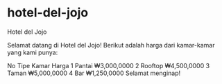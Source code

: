 # hotel-del-jojo

Hotel del Jojo

Selamat datang di Hotel del Jojo! Berikut adalah harga dari kamar-kamar yang kami punya:

  No  Tipe Kamar  Harga
  1   Pantai      ₩3,000,0000
  2   Rooftop     ₩4,500,0000
  3   Taman       ₩5,000,0000
  4   Bar         ₩1,250,0000
Selamat menginap!
